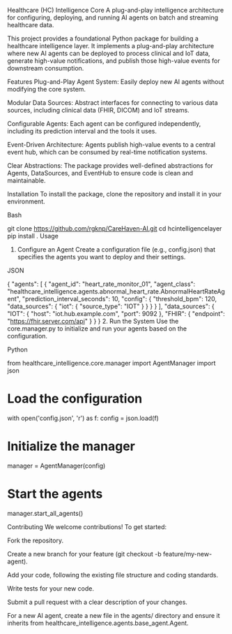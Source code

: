 Healthcare (HC) Intelligence Core
A plug-and-play intelligence architecture for configuring, deploying, and running AI agents on batch and streaming
healthcare data.

This project provides a foundational Python package for building a healthcare intelligence layer. It implements a plug-and-play architecture where new AI agents can be deployed to process clinical and IoT data,
generate high-value notifications, and publish those high-value events for downstream consumption.

Features
Plug-and-Play Agent System: Easily deploy new AI agents without modifying the core system.

Modular Data Sources: Abstract interfaces for connecting to various data sources, including clinical data (FHIR, DICOM) and IoT streams.

Configurable Agents: Each agent can be configured independently, including its prediction interval and the tools it uses.

Event-Driven Architecture: Agents publish high-value events to a central event hub, which can be consumed by real-time notification systems.

Clear Abstractions: The package provides well-defined abstractions for Agents, DataSources, and EventHub to ensure code is clean and maintainable.

Installation
To install the package, clone the repository and install it in your environment.

Bash

git clone https://github.com/rgknp/CareHaven-AI.git
cd hcintelligencelayer
pip install .
Usage
1. Configure an Agent
Create a configuration file (e.g., config.json) that specifies the agents you want to deploy and their settings.

JSON

{
  "agents": [
    {
      "agent_id": "heart_rate_monitor_01",
      "agent_class": "healthcare_intelligence.agents.abnormal_heart_rate.AbnormalHeartRateAgent",
      "prediction_interval_seconds": 10,
      "config": {
        "threshold_bpm": 120,
        "data_sources": {
          "iot": {
            "source_type": "IOT"
          }
        }
      }
    }
  ],
  "data_sources": {
    "IOT": {
      "host": "iot.hub.example.com",
      "port": 9092
    },
    "FHIR": {
      "endpoint": "https://fhir.server.com/api"
    }
  }
}
2. Run the System
Use the core.manager.py to initialize and run your agents based on the configuration.

Python

from healthcare_intelligence.core.manager import AgentManager
import json

# Load the configuration
with open('config.json', 'r') as f:
    config = json.load(f)

# Initialize the manager
manager = AgentManager(config)

# Start the agents
manager.start_all_agents()

Contributing
We welcome contributions! To get started:

Fork the repository.

Create a new branch for your feature (git checkout -b feature/my-new-agent).

Add your code, following the existing file structure and coding standards.

Write tests for your new code.

Submit a pull request with a clear description of your changes.

For a new AI agent, create a new file in the agents/ directory and ensure it inherits from healthcare_intelligence.agents.base_agent.Agent.

